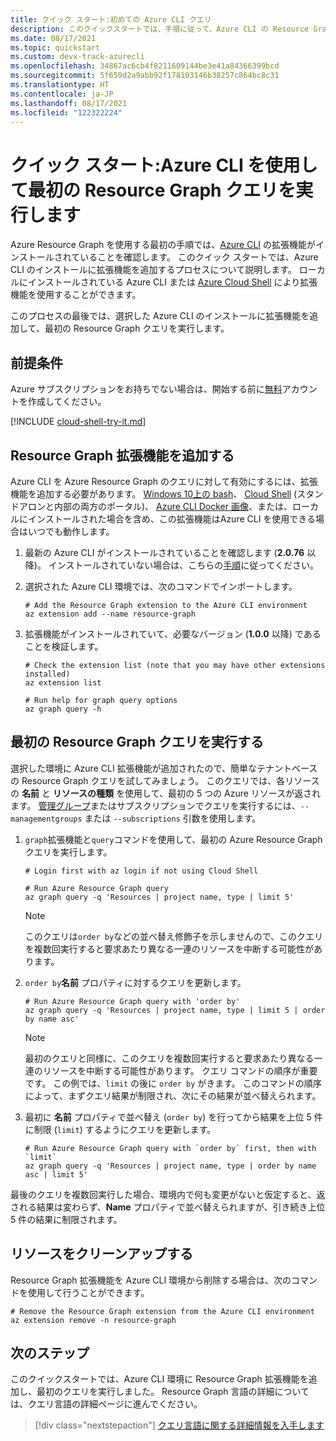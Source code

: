 ```yaml
---
title: クイック スタート:初めての Azure CLI クエリ
description: このクイックスタートでは、手順に従って、Azure CLI の Resource Graph 拡張機能を有効にし、最初のクエリを実行します。
ms.date: 08/17/2021
ms.topic: quickstart
ms.custom: devx-track-azurecli
ms.openlocfilehash: 34867ac6cb4f8211609144be3e41a84366399bcd
ms.sourcegitcommit: 5f659d2a9abb92f178103146b38257c864bc8c31
ms.translationtype: HT
ms.contentlocale: ja-JP
ms.lasthandoff: 08/17/2021
ms.locfileid: "122322224"
---
```

# <a name="quickstart-run-your-first-resource-graph-query-using-azure-cli"></a>クイック スタート:Azure CLI を使用して最初の Resource Graph クエリを実行します

Azure Resource Graph を使用する最初の手順では、[Azure CLI](/cli/azure/) の拡張機能がインストールされていることを確認します。 このクイック スタートでは、Azure CLI のインストールに拡張機能を追加するプロセスについて説明します。 ローカルにインストールされている Azure CLI または [Azure Cloud Shell](https://shell.azure.com) により拡張機能を使用することができます。

このプロセスの最後では、選択した Azure CLI のインストールに拡張機能を追加して、最初の Resource Graph クエリを実行します。

## <a name="prerequisites"></a>前提条件

Azure サブスクリプションをお持ちでない場合は、開始する前に[無料](https://azure.microsoft.com/free/)アカウントを作成してください。

[!INCLUDE [cloud-shell-try-it.md](../../../includes/cloud-shell-try-it.md)]

## <a name="add-the-resource-graph-extension"></a>Resource Graph 拡張機能を追加する

Azure CLI を Azure Resource Graph のクエリに対して有効にするには、拡張機能を追加する必要があります。 [Windows 10上の bash](/windows/wsl/install-win10)、 [Cloud Shell](https://shell.azure.com) (スタンドアロンと内部の両方のポータル)、 [Azure CLI Docker 画像](https://hub.docker.com/_/microsoft-azure-cli)、または、ローカルにインストールされた場合を含め、この拡張機能はAzure CLI を使用できる場合はいつでも動作します。

1. 最新の Azure CLI がインストールされていることを確認します (**2.0.76** 以降)。 インストールされていない場合は、こちらの[手順](/cli/azure/install-azure-cli-windows)に従ってください。

1. 選択された Azure CLI 環境では、次のコマンドでインポートします。

   ```azurecli-interactive
   # Add the Resource Graph extension to the Azure CLI environment
   az extension add --name resource-graph
   ```

1. 拡張機能がインストールされていて、必要なバージョン (**1.0.0** 以降) であることを検証します。

   ```azurecli-interactive
   # Check the extension list (note that you may have other extensions installed)
   az extension list

   # Run help for graph query options
   az graph query -h
   ```

## <a name="run-your-first-resource-graph-query"></a>最初の Resource Graph クエリを実行する

選択した環境に Azure CLI 拡張機能が追加されたので、簡単なテナントベースの Resource Graph クエリを試してみましょう。 このクエリでは、各リソースの **名前** と **リソースの種類** を使用して、最初の 5 つの Azure リソースが返されます。 [管理グループ](../management-groups/overview.md)またはサブスクリプションでクエリを実行するには、`--managementgroups` または `--subscriptions` 引数を使用します。

1. `graph`拡張機能と`query`コマンドを使用して、最初の Azure Resource Graph クエリを実行します。

   ```azurecli-interactive
   # Login first with az login if not using Cloud Shell

   # Run Azure Resource Graph query
   az graph query -q 'Resources | project name, type | limit 5'
   ```

   > [!NOTE]
   > このクエリは`order by`などの並べ替え修飾子を示しませんので、このクエリを複数回実行すると要求あたり異なる一連のリソースを中断する可能性があります。

1. `order by`**名前** プロパティに対するクエリを更新します。

   ```azurecli-interactive
   # Run Azure Resource Graph query with 'order by'
   az graph query -q 'Resources | project name, type | limit 5 | order by name asc'
   ```

   > [!NOTE]
   > 最初のクエリと同様に、このクエリを複数回実行すると要求あたり異なる一連のリソースを中断する可能性があります。 クエリ コマンドの順序が重要です。 この例では、`limit` の後に `order by` がきます。 このコマンドの順序によって、まずクエリ結果が制限され、次にその結果が並べ替えられます。

1. 最初に **名前** プロパティで並べ替え (`order by`) を行ってから結果を上位 5 件に制限 (`limit`) するようにクエリを更新します。

   ```azurecli-interactive
   # Run Azure Resource Graph query with `order by` first, then with `limit`
   az graph query -q 'Resources | project name, type | order by name asc | limit 5'
   ```

最後のクエリを複数回実行した場合、環境内で何も変更がないと仮定すると、返される結果は変わらず、**Name** プロパティで並べ替えられますが、引き続き上位 5 件の結果に制限されます。

## <a name="clean-up-resources"></a>リソースをクリーンアップする

Resource Graph 拡張機能を Azure CLI 環境から削除する場合は、次のコマンドを使用して行うことができます。

```azurecli-interactive
# Remove the Resource Graph extension from the Azure CLI environment
az extension remove -n resource-graph
```

## <a name="next-steps"></a>次のステップ

このクイックスタートでは、Azure CLI 環境に Resource Graph 拡張機能を追加し、最初のクエリを実行しました。 Resource Graph 言語の詳細については、クエリ言語の詳細ページに進んでください。

> [!div class="nextstepaction"]
> [クエリ言語に関する詳細情報を入手します](./concepts/query-language.md)
